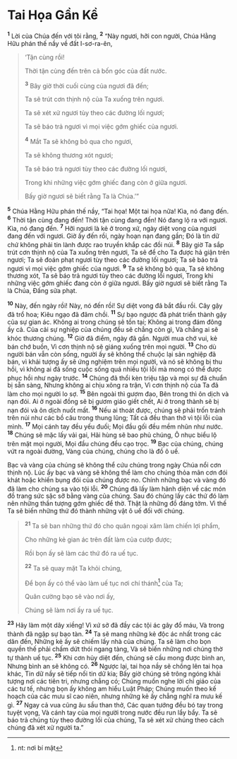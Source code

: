 # Tai Họa Gần Kề
<sup><b>1</b></sup> Lời của Chúa đến với tôi rằng, <sup><b>2</b></sup> “Này ngươi, hỡi con người, Chúa Hằng Hữu phán thế nầy về đất I-sơ-ra-ên,


> ‘Tận cùng rồi!
> 
> Thời tận cùng đến trên cả bốn góc của đất nước.
> 
> <sup><b>3</b></sup> Bây giờ thời cuối cùng của ngươi đã đến;
> 
> Ta sẽ trút cơn thịnh nộ của Ta xuống trên ngươi.
> 
> Ta sẽ xét xử ngươi tùy theo các đường lối ngươi;
> 
> Ta sẽ báo trả ngươi vì mọi việc gớm ghiếc của ngươi.
> 
> <sup><b>4</b></sup> Mắt Ta sẽ không bỏ qua cho ngươi,
> 
> Ta sẽ không thương xót ngươi;
> 
> Ta sẽ báo trả ngươi tùy theo các đường lối ngươi,
> 
> Trong khi những việc gớm ghiếc đang còn ở giữa ngươi.
> 
> Bấy giờ ngươi sẽ biết rằng Ta là Chúa.’”
>

<sup><b>5</b></sup> Chúa Hằng Hữu phán thế nầy, “Tai họa! Một tai họa nữa! Kìa, nó đang đến. <sup><b>6</b></sup> Thời tận cùng đang đến! Thời tận cùng đang đến! Nó đang lộ ra với ngươi. Kìa, nó đang đến. <sup><b>7</b></sup> Hỡi ngươi là kẻ ở trong xứ, ngày diệt vong của ngươi đang đến với ngươi. Giờ ấy đến rồi, ngày hoạn nạn đang gần; Ðó là tin dữ chứ không phải tin lành được rao truyền khắp các đồi núi. <sup><b>8</b></sup> Bây giờ Ta sắp trút cơn thịnh nộ của Ta xuống trên ngươi, Ta sẽ để cho Ta được hả giận trên ngươi; Ta sẽ đoán phạt ngươi tùy theo các đường lối ngươi; Ta sẽ báo trả ngươi vì mọi việc gớm ghiếc của ngươi. <sup><b>9</b></sup> Ta sẽ không bỏ qua, Ta sẽ không thương xót, Ta sẽ báo trả ngươi tùy theo các đường lối ngươi, Trong khi những việc gớm ghiếc đang còn ở giữa ngươi. Bấy giờ ngươi sẽ biết rằng Ta là Chúa, Ðấng sửa phạt.

<sup><b>10</b></sup> Này, đến ngày rồi! Này, nó đến rồi! Sự diệt vong đã bắt đầu rồi. Cây gậy đã trổ hoa; Kiêu ngạo đã đâm chồi. <sup><b>11</b></sup> Sự bạo ngược đã phát triển thành gậy của sự gian ác. Không ai trong chúng sẽ tồn tại; Không ai trong đám đông ấy cả. Của cải sự nghiệp của chúng đều sẽ chẳng còn gì, Và chẳng ai sẽ khóc thương chúng. <sup><b>12</b></sup> Giờ đã điểm, ngày đã gần. Người mua chớ vui, kẻ bán chớ buồn, Vì cơn thịnh nộ sẽ giáng xuống trên mọi người. <sup><b>13</b></sup> Cho dù người bán vẫn còn sống, người ấy sẽ không thể chuộc lại sản nghiệp đã bán, vì khải tượng ấy sẽ ứng nghiệm trên mọi người, và nó sẽ không bị thu hồi, vì không ai đã sống cuộc sống quá nhiều tội lỗi mà mong có thể được phục hồi như ngày trước. <sup><b>14</b></sup> Chúng đã thổi kèn triệu tập và mọi sự đã chuẩn bị sẵn sàng, Nhưng không ai chịu xông ra trận, Vì cơn thịnh nộ của Ta đã làm cho mọi người lo sợ. <sup><b>15</b></sup> Bên ngoài thì gươm đao, Bên trong thì ôn dịch và nạn đói. Ai ở ngoài đồng sẽ bị gươm giáo giết chết, Ai ở trong thành sẽ bị nạn đói và ôn dịch nuốt mất. <sup><b>16</b></sup> Nếu ai thoát được, chúng sẽ phải trốn tránh trên núi như các bồ câu trong thung lũng; Tất cả đều than thở vì tội lỗi của mình. <sup><b>17</b></sup> Mọi cánh tay đều yếu đuối; Mọi đầu gối đều mềm nhũn như nước. <sup><b>18</b></sup> Chúng sẽ mặc lấy vải gai, Hãi hùng sẽ bao phủ chúng, Ô nhục biểu lộ trên mặt mọi người, Mọi đầu chúng đều cạo trọc. <sup><b>19</b></sup> Bạc của chúng, chúng vứt ra ngoài đường, Vàng của chúng, chúng cho là đồ ô uế.

Bạc và vàng của chúng sẽ không thể cứu chúng trong ngày Chúa nổi cơn thịnh nộ. Lúc ấy bạc và vàng sẽ không thể làm cho chúng thỏa mãn cơn đói khát hoặc khiến bụng đói của chúng được no. Chính những bạc và vàng đó đã làm cho chúng sa vào tội lỗi. <sup><b>20</b></sup> Chúng đã lấy làm hãnh diện về các món đồ trang sức sặc sỡ bằng vàng của chúng. Sau đó chúng lấy các thứ đó làm nên những thần tượng gớm ghiếc để thờ. Thật là những đồ đáng tởm. Vì thế Ta sẽ biến những thứ đó thành những vật ô uế đối với chúng.


> <sup><b>21</b></sup> Ta sẽ ban những thứ đó cho quân ngoại xâm làm chiến lợi phẩm,
> 
> Cho những kẻ gian ác trên đất làm của cướp được;
> 
> Rồi bọn ấy sẽ làm các thứ đó ra uế tục.
> 
> <sup><b>22</b></sup> Ta sẽ quay mặt Ta khỏi chúng,
> 
> Ðể bọn ấy có thể vào làm uế tục nơi chí thánh[^1] của Ta;
> 
> Quân cường bạo sẽ vào nơi ấy,
> 
> Chúng sẽ làm nơi ấy ra uế tục.
>

<sup><b>23</b></sup> Hãy làm một dây xiềng! Vì xứ sở đã đầy các tội ác gây đổ máu, Và trong thành đã ngập sự bạo tàn. <sup><b>24</b></sup> Ta sẽ mang những kẻ độc ác nhất trong các dân đến, Những kẻ ấy sẽ chiếm lấy nhà của chúng. Ta sẽ làm cho bọn quyền thế phải chấm dứt thói ngang tàng, Và sẽ biến những nơi chúng thờ tự thành uế tục. <sup><b>25</b></sup> Khi cơn hủy diệt đến, chúng sẽ cầu mong được bình an, Nhưng bình an sẽ không có. <sup><b>26</b></sup> Ngược lại, tai họa nầy sẽ chồng lên tai họa khác, Tin dữ nầy sẽ tiếp nối tin dữ kia; Bấy giờ chúng sẽ trông ngóng khải tượng nơi các tiên tri, nhưng chẳng có; Chúng muốn nghe lời chỉ giáo của các tư tế, nhưng bọn ấy không am hiểu Luật Pháp; Chúng muốn theo kế hoạch của các mưu sĩ cao niên, nhưng những kẻ ấy chẳng nghĩ ra mưu kế gì. <sup><b>27</b></sup> Ngay cả vua cũng âu sầu than thở, Các quan tướng đều bó tay trong tuyệt vọng, Và cánh tay của mọi người trong nước đều run lẩy bẩy. Ta sẽ báo trả chúng tùy theo đường lối của chúng, Ta sẽ xét xử chúng theo cách chúng đã xét xử người ta.”

[^1]: nt: nơi bí mật
